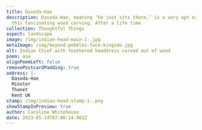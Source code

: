 ```yaml
---
title: Dasoda-Hae
description: Dasoda-Hae, meaning ‘he just sits there,’ is a very apt name for
  this fascinating wood carving. After a life time
collection: Thoughtful Things
aspect: landscape
image: /img/indian-head-main-1-.jpg
metaImage: /img/beyond-pebbles-face-kingsdo.jpg
alt: Indian Chief with feathered headdress carved out of wood
poem: aaa
alignPoemLeft: false
removePostcardPadding: true
address: |-
  Dasoda-Hae
  Minster
  Thanet
  Kent UK
stamp: /img/indian-head-stamp-1-.png
showStampInPreview: true
author: Caroline Whitehouse
date: 2023-05-14T07:00:14.001Z
---
```

